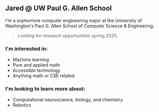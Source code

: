 ## Jared @ UW Paul G. Allen School

I'm a sophomore computer engineering major at the University of Washington's Paul G. Allen School of Computer Science & Engineering.

> Looking for research opportunities spring 2025.

### I'm interested in:

-   Machine learning
-   Pure and applied math
-   Accessible technology
-   Anything math or CSE related

### I'm looking to learn more about:

-   Computational neuroscience, biology, and chemistry
-   Robotics
